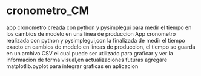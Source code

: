 # cronometro_CM
app cronometro creada con python y pysimplegui para medir el tiempo en los cambios de modelo en una linea de produccion
App cronometro realizada con python y pysimplegui,con la finalizada de medir el tiempo exacto en cambios de modelo en lineas de produccion, el tiempo se guarda en un archivo CSV el cual puede ser utilizado para graficar y ver la informacion de forma visual,en actualizaciones futuras agregare matplotlib.pyplot para integrar graficas en aplicacion
